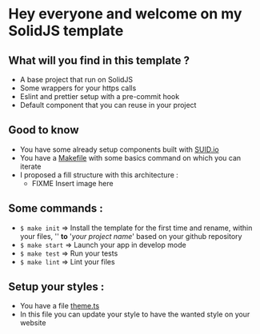 # Hey everyone and welcome on my SolidJS template

## What will you find in this template ?

- A base project that run on SolidJS
- Some wrappers for your https calls
- Eslint and prettier setup with a pre-commit hook
- Default component that you can reuse in your project

## Good to know

- You have some already setup components built with [SUID.io](https://www.suid.io)
- You have a [Makefile](./Makefile) with some basics command on which you can iterate
- I proposed a fill structure with this architecture :
  - FIXME Insert image here

## Some commands :

- `$ make init` => Install the template for the first time and rename, within your files, '' **to** '_your project
  name_' based on your github repository
- `$ make start` => Launch your app in develop mode
- `$ make test` => Run your tests
- `$ make lint` => Lint your files

## Setup your styles :

- You have a file [theme.ts](./src/shared/styles/theme.ts)
- In this file you can update your style to have the wanted style on your website
